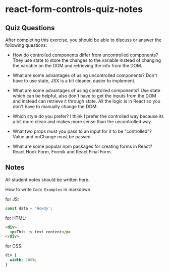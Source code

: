 # react-form-controls-quiz-notes

## Quiz Questions

After completing this exercise, you should be able to discuss or answer the following questions:

- How do controlled components differ from uncontrolled components?
  They use state to store the changes to the variable instead of changing the variable on the DOM and retrieving the info from the DOM.

- What are some advantages of using uncontrolled components?
  Don't have to use state, JSX is a bit cleaner, easier to implement.

- What are some advantages of using controlled components?
  Use state which can be helpful, also don't have to get the inputs from the DOM and instead can retrieve it through state. All the logic is in React so you don't have to manually change the DOM.

- Which style do you prefer?
  I think I prefer the controlled way because its a bit more clean and makes more sense than the uncontrolled way.

- What two props must you pass to an input for it to be "controlled"?
  Value and onChange must be passed.

- What are some popular npm packages for creating forms in React?
  React Hook Form, Formik and React Final Form.

## Notes

All student notes should be written here.

How to write `Code Examples` in markdown

for JS:

```javascript
const data = 'Howdy';
```

for HTML:

```html
<div>
  <p>This is text content</p>
</div>
```

for CSS:

```css
div {
  width: 100%;
}
```
